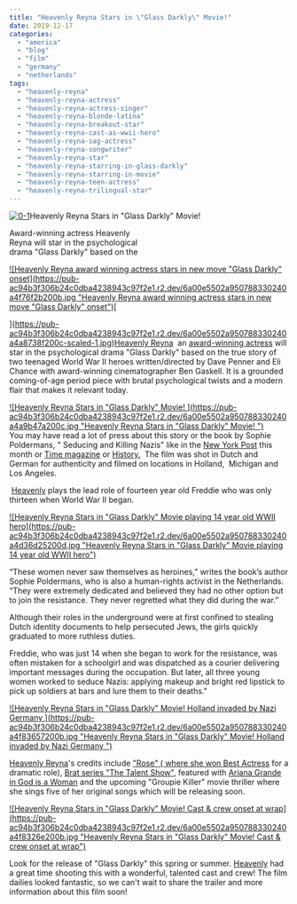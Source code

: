 ```yaml
---
title: "Heavenly Reyna Stars in \"Glass Darkly\" Movie!"
date: 2019-12-17
categories: 
  - "america"
  - "blog"
  - "film"
  - "germany"
  - "netherlands"
tags: 
  - "heavenly-reyna"
  - "heavenly-reyna-actress"
  - "heavenly-reyna-actress-singer"
  - "heavenly-reyna-blonde-latina"
  - "heavenly-reyna-breakout-star"
  - "heavenly-reyna-cast-as-wwii-hero"
  - "heavenly-reyna-sag-actress"
  - "heavenly-reyna-songwriter"
  - "heavenly-reyna-star"
  - "heavenly-reyna-starring-in-glass-darkly"
  - "heavenly-reyna-starring-in-movie"
  - "heavenly-reyna-teen-actress"
  - "heavenly-reyna-trilingual-star"
---
```


[![0-1](https://pub-ac94b3f306b24c0dba4238943c97f2e1.r2.dev/6a00e5502a950788330240a4f7841c200b.jpg "0-1")](https://pub-ac94b3f306b24c0dba4238943c97f2e1.r2.dev/6a00e5502a950788330240a4d24e1b200d-300x169-1.png)Heavenly Reyna Stars in "Glass Darkly" Movie!  
  
  
Award-winning actress Heavenly  
Reyna will star in the psychological  
drama "Glass Darkly" based on the  
  
  
  

<!--more-->  
[](https://pub-ac94b3f306b24c0dba4238943c97f2e1.r2.dev/6a00e5502a950788330240a4a8738f200c-scaled-1.jpg)[![Heavenly Reyna award winning actress stars in new move "Glass Darkly" onset](https://pub-ac94b3f306b24c0dba4238943c97f2e1.r2.dev/6a00e5502a950788330240a4f76f2b200b.jpg "Heavenly Reyna award winning actress stars in new move "Glass Darkly" onset")](https://pub-ac94b3f306b24c0dba4238943c97f2e1.r2.dev/6a00e5502a950788330240a4f76f2b200b.jpg)[  
  
](https://pub-ac94b3f306b24c0dba4238943c97f2e1.r2.dev/6a00e5502a950788330240a4a8738f200c-scaled-1.jpg)[Heavenly Reyna](https://www.heavenlyreyna.com "Heavenly Reyna actress & singer website")  an [award-winning actress](https://www.imdb.com/name/nm7413363/ "Heavenly Reyna - award winning actress ") will star in the psychological drama "Glass Darkly" based on the true story of two teenaged World War II heroes written/directed by Dave Penner and Eli Chance with award-winning cinematographer Ben Gaskell. It is a grounded coming-of-age period piece with brutal psychological twists and a modern flair that makes it relevant today.   
  
[![Heavenly Reyna Stars in "Glass Darkly" Movie! ](https://pub-ac94b3f306b24c0dba4238943c97f2e1.r2.dev/6a00e5502a950788330240a4a9b47a200c.jpg "Heavenly Reyna Stars in "Glass Darkly" Movie! ")](https://pub-ac94b3f306b24c0dba4238943c97f2e1.r2.dev/6a00e5502a950788330240a4a9b47a200c.jpg)  
You may have read a lot of press about this story or the book by Sophie Poldermans, " Seducing and Killing Nazis" like in the [New York Post](https://nypost.com/2019/12/14/meet-the-dutch-girls-who-seduced-nazis-and-lured-them-to-their-deaths/?utm_source=facebook_sitebuttons&utm_medium=site%20buttons&utm_campaign=site%20buttons&fbclid=IwAR08RhuSrlkj07cRHkSDDo-j3mtiUyYEEM_hpYesG5sXLdkFSELMvVynrVI "Heavenly Reyna's movie story in NY Post") this month or [Time magazine](https://time.com/5661142/dutch-resistance-friendship/ "Heavenly Reyna as \"Freddie\" in Time") or [History.](https://www.history.com/news/dutch-resistance-teenager-killed-nazis-freddie-oversteegen "Heavenly Reyna plays Freddie in movie")  The film was shot in Dutch and German for authenticity and filmed on locations in Holland,  Michigan and Los Angeles.  
  
 [Heavenly](https://www.youtube.com/channel/UCcMwuQFsEJfOct29ZTa0v8w "Heavenly Reyna singer and actress") plays the lead role of fourteen year old Freddie who was only thirteen when World War II began.   
  
  
[](https://pub-ac94b3f306b24c0dba4238943c97f2e1.r2.dev/6a00e5502a950788330240a4f6b841200b-300x224-1.jpg)[![Heavenly Reyna Stars in "Glass Darkly" Movie playing 14 year old WWII hero](https://pub-ac94b3f306b24c0dba4238943c97f2e1.r2.dev/6a00e5502a950788330240a4d36d25200d.jpg "Heavenly Reyna Stars in "Glass Darkly" Movie playing 14 year old WWII hero")](https://pub-ac94b3f306b24c0dba4238943c97f2e1.r2.dev/6a00e5502a950788330240a4d36d25200d.jpg)[  
](https://pub-ac94b3f306b24c0dba4238943c97f2e1.r2.dev/6a00e5502a950788330240a4f6b841200b-300x224-1.jpg)

“These women never saw themselves as heroines,” writes the book’s author Sophie Poldermans, who is also a human-rights activist in the Netherlands. “They were extremely dedicated and believed they had no other option but to join the resistance. They never regretted what they did during the war.”

Although their roles in the underground were at first confined to stealing Dutch identity documents to help persecuted Jews, the girls quickly graduated to more ruthless duties.

Freddie, who was just 14 when she began to work for the resistance, was often mistaken for a schoolgirl and was dispatched as a courier delivering important messages during the occupation. But later, all three young women worked to seduce Nazis: applying makeup and bright red lipstick to pick up soldiers at bars and lure them to their deaths."  
  
  
[![Heavenly Reyna Stars in "Glass Darkly" Movie! Holland invaded by Nazi Germany ](https://pub-ac94b3f306b24c0dba4238943c97f2e1.r2.dev/6a00e5502a950788330240a4f83657200b.jpg "Heavenly Reyna Stars in "Glass Darkly" Movie! Holland invaded by Nazi Germany ")](https://pub-ac94b3f306b24c0dba4238943c97f2e1.r2.dev/6a00e5502a950788330240a4f83657200b.jpg)  
  
[Heavenly Reyna](https://www.linkedin.com/in/heavenly-reyna-87287b199/ "Heavenly Reyna actress singer on LinkedIn")'s credits include ["Rose" ( where she won Best Actress](http://soultravelers3new.local/2016/04/mozart-wins-best-actress-award-.html "Heavenly Reyna wins best actress for movie \"Rose\"") for a dramatic role), [Brat series "The Talent Show"](http://soultravelers3new.local/2019/02/mozart-dee-stars-in-brat-series-the-talent-show.html "Heavenly Reyna stars in Brat series \"The Talent Show\""), featured with [Ariana Grande in God is a Woman](http://soultravelers3new.local/2018/07/mozart-dee-is-featured-in-ariana-grandes-god-is-a-woman-music-video.html "Heavenly Reyna featured with Ariana Grande in God is a Woman") and the upcoming "Groupie Killer" movie thriller where she sings five of her original songs which will be releasing soon.  
  
[![Heavenly Reyna Stars in "Glass Darkly" Movie!  Cast & crew onset at wrap](https://pub-ac94b3f306b24c0dba4238943c97f2e1.r2.dev/6a00e5502a950788330240a4f8326e200b.jpg "Heavenly Reyna Stars in "Glass Darkly" Movie!  Cast & crew onset at wrap")](https://pub-ac94b3f306b24c0dba4238943c97f2e1.r2.dev/6a00e5502a950788330240a4f8326e200b.jpg)  
  
Look for the release of "Glass Darkly" this spring or summer. [Heavenly](https://twitter.com/heavenlyreyna "Heavenly Reyna actress and singer songwriter ") had a great time shooting this with a wonderful, talented cast and crew! The film dailies looked fantastic, so we can't wait to share the trailer and more information about this film soon!
